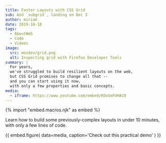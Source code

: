 ```yaml
---
title: Faster Layouts with CSS Grid
sub: And `subgrid`, landing on Dec 3
author: miriam
date: 2019-10-18
tags:
  - AboutWeb
  - Code
  - Videos
image:
  src: mozdev/grid.png
  alt: Inspecting grid with Firefox Developer Tools
summary: |
  For years,
  we've struggled to build resilient layouts on the web,
  but CSS Grid promises to change all that --
  and you can start using it now,
  with only a few properties and basic concepts.
media:
  - iframe: https://www.youtube.com/embed/KOvGeFUHAC0
---
```


{% import "embed.macros.njk" as embed %}

Learn how to build some previously-complex layouts in under 10 minutes,
with only a few lines of code.

{{ embed.figure(
  data=media,
  caption='Check out this practical demo'
) }}
